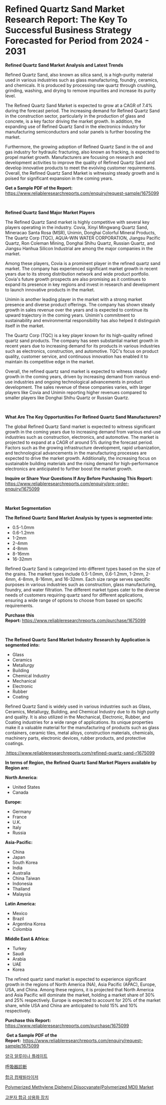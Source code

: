 <p><h1>Refined Quartz Sand Market Research Report: The Key To Successful Business Strategy Forecasted for Period from 2024 - 2031</h1></p><p><strong>Refined Quartz Sand Market Analysis and Latest Trends</strong></p>
<p><p>Refined Quartz Sand, also known as silica sand, is a high-purity material used in various industries such as glass manufacturing, foundry, ceramics, and chemicals. It is produced by processing raw quartz through crushing, grinding, washing, and drying to remove impurities and increase its purity level.</p><p>The Refined Quartz Sand Market is expected to grow at a CAGR of 7.4% during the forecast period. The increasing demand for Refined Quartz Sand in the construction sector, particularly in the production of glass and concrete, is a key factor driving the market growth. In addition, the expanding use of Refined Quartz Sand in the electronics industry for manufacturing semiconductors and solar panels is further boosting the market.</p><p>Furthermore, the growing adoption of Refined Quartz Sand in the oil and gas industry for hydraulic fracturing, also known as fracking, is expected to propel market growth. Manufacturers are focusing on research and development activities to improve the quality of Refined Quartz Sand and develop innovative products to meet the evolving customer requirements. Overall, the Refined Quartz Sand Market is witnessing steady growth and is poised for significant expansion in the coming years.</p></p>
<p><strong>Get a Sample PDF of the Report:&nbsp;</strong> <a href="https://www.reliableresearchreports.com/enquiry/request-sample/1675099">https://www.reliableresearchreports.com/enquiry/request-sample/1675099</a></p>
<p>&nbsp;</p>
<p><strong>Refined Quartz Sand Major Market Players</strong></p>
<p><p>The Refined Quartz Sand market is highly competitive with several key players operating in the industry. Covia, Xinyi Mingwang Quartz Sand, Mineracao Santa Rosa (MSR), Unimin, Donghai Colorful Mineral Products, The Quartz Corp (TQC), AQUA-WIN WATER CORPORATION, Jiangsu Pacific Quartz, Ron Coleman Mining, Donghai Shihu Quartz, Russian Quartz, and Jiangsu Hanhua Silicon Industrial are among the major companies in the market.</p><p>Among these players, Covia is a prominent player in the refined quartz sand market. The company has experienced significant market growth in recent years due to its strong distribution network and wide product portfolio. Covia's future growth prospects are also promising as it continues to expand its presence in key regions and invest in research and development to launch innovative products in the market.</p><p>Unimin is another leading player in the market with a strong market presence and diverse product offerings. The company has shown steady growth in sales revenue over the years and is expected to continue its upward trajectory in the coming years. Unimin's commitment to sustainability and environmental responsibility has also helped it distinguish itself in the market.</p><p>The Quartz Corp (TQC) is a key player known for its high-quality refined quartz sand products. The company has seen substantial market growth in recent years due to increasing demand for its products in various industries such as electronics, construction, and automotive. TQC's focus on product quality, customer service, and continuous innovation has enabled it to maintain its competitive edge in the market.</p><p>Overall, the refined quartz sand market is expected to witness steady growth in the coming years, driven by increasing demand from various end-use industries and ongoing technological advancements in product development. The sales revenue of these companies varies, with larger players like Covia and Unimin reporting higher revenues compared to smaller players like Donghai Shihu Quartz or Russian Quartz.</p></p>
<p>&nbsp;</p>
<p><strong>What Are The Key Opportunities For Refined Quartz Sand Manufacturers?</strong></p>
<p><p>The global Refined Quartz Sand market is expected to witness significant growth in the coming years due to increasing demand from various end-use industries such as construction, electronics, and automotive. The market is projected to expand at a CAGR of around 5% during the forecast period. Factors such as the growing infrastructure development, rapid urbanization, and technological advancements in the manufacturing processes are expected to drive the market growth. Additionally, the increasing focus on sustainable building materials and the rising demand for high-performance electronics are anticipated to further boost the market growth.</p></p>
<p><strong>Inquire or Share Your Questions If Any Before Purchasing This Report:</strong> <a href="https://www.reliableresearchreports.com/enquiry/pre-order-enquiry/1675099">https://www.reliableresearchreports.com/enquiry/pre-order-enquiry/1675099</a></p>
<p>&nbsp;</p>
<p><strong>Market Segmentation</strong></p>
<p><strong>The Refined Quartz Sand Market Analysis by types is segmented into:</strong></p>
<p><ul><li>0.5-1.0mm</li><li>0.6-1.2mm</li><li>1-2mm</li><li>2-4mm</li><li>4-8mm</li><li>8-16mm</li><li>16-32mm</li></ul></p>
<p><p>Refined Quartz Sand is categorized into different types based on the size of the grains. The market types include 0.5-1.0mm, 0.6-1.2mm, 1-2mm, 2-4mm, 4-8mm, 8-16mm, and 16-32mm. Each size range serves specific purposes in various industries such as construction, glass manufacturing, foundry, and water filtration. The different market types cater to the diverse needs of customers requiring quartz sand for different applications, ensuring a wide range of options to choose from based on specific requirements.</p></p>
<p><strong>Purchase this Report:&nbsp;</strong><a href="https://www.reliableresearchreports.com/purchase/1675099">https://www.reliableresearchreports.com/purchase/1675099</a></p>
<p>&nbsp;</p>
<p><strong>The Refined Quartz Sand Market Industry Research by Application is segmented into:</strong></p>
<p><ul><li>Glass</li><li>Ceramics</li><li>Metallurgy</li><li>Building</li><li>Chemical Industry</li><li>Mechanical</li><li>Electronic</li><li>Rubber</li><li>Coating</li></ul></p>
<p><p>Refined Quartz Sand is widely used in various industries such as Glass, Ceramics, Metallurgy, Building, and Chemical Industry due to its high purity and quality. It is also utilized in the Mechanical, Electronic, Rubber, and Coating industries for a wide range of applications. Its unique properties make it a valuable material for the manufacturing of products such as glass containers, ceramic tiles, metal alloys, construction materials, chemicals, machinery parts, electronic devices, rubber products, and protective coatings.</p></p>
<p><a href="https://www.reliableresearchreports.com/refined-quartz-sand-r1675099">&nbsp;https://www.reliableresearchreports.com/refined-quartz-sand-r1675099</a></p>
<p><strong>In terms of Region, the Refined Quartz Sand Market Players available by Region are:</strong></p>
<p>
    <p> <strong> North America: </strong>
        <ul>
            <li>United States</li>
            <li>Canada</li>
        </ul>
        </p> 
    <p> <strong> Europe: </strong>
        <ul>
            <li>Germany</li>
            <li>France</li>
            <li>U.K.</li>
            <li>Italy</li>
            <li>Russia</li>
        </ul>
        </p> 
    <p> <strong> Asia-Pacific: </strong>
        <ul>
            <li>China</li>
            <li>Japan</li>
            <li>South Korea</li>
            <li>India</li>
            <li>Australia</li>
            <li>China Taiwan</li>
            <li>Indonesia</li>
            <li>Thailand</li>
            <li>Malaysia</li>
        </ul>
        </p> 
    <p> <strong> Latin America: </strong>
        <ul>
            <li>Mexico</li>
            <li>Brazil</li>
            <li>Argentina Korea</li>
            <li>Colombia</li>
        </ul>
        </p> 
    <p> <strong> Middle East & Africa: </strong>
        <ul>
            <li>Turkey</li>
            <li>Saudi</li>
            <li>Arabia</li>
            <li>UAE</li>
            <li>Korea</li>
        </ul>
    </p>
    </p>
<p><p>The refined quartz sand market is expected to experience significant growth in the regions of North America (NA), Asia Pacific (APAC), Europe, USA, and China. Among these regions, it is projected that North America and Asia Pacific will dominate the market, holding a market share of 30% and 25% respectively. Europe is expected to account for 20% of the market share, while USA and China are anticipated to hold 15% and 10% respectively.</p></p>
<p><strong>Purchase this Report: </strong><a href="https://www.reliableresearchreports.com/purchase/1675099">https://www.reliableresearchreports.com/purchase/1675099</a></p>
<p>&nbsp;<strong>Get a Sample PDF of the Report:&nbsp;&nbsp;</strong><a href="https://www.reliableresearchreports.com/enquiry/request-sample/1675099">https://www.reliableresearchreports.com/enquiry/request-sample/1675099</a></p>
<p><strong></strong></p>
<p><p><a href="https://medium.com/@candidarowe2022/%EC%95%A0%EB%85%B8%EB%94%95-%EC%95%8C%EB%A3%A8%EB%AF%B8%EB%82%98-%ED%94%8C%EB%A0%88%EC%9D%B4%ED%8A%B8-%EC%8B%9C%EC%9E%A5-%EC%A0%90%EC%9C%A0%EC%9C%A8-%EB%B3%80%ED%99%94-%EB%B0%8F-%EC%8B%9C%EC%9E%A5-%EC%84%B1%EC%9E%A5-%ED%8A%B8%EB%A0%8C%EB%93%9C-2024-2031%EB%85%84-3253df979441">양극 알루미나 플레이트</a></p><p><a href="https://github.com/hilmi-2a/Market-Research-Report-List-1/blob/main/5342484107238.md">呼吸器診断</a></p><p><a href="https://github.com/Madalyell456456/Market-Research-Report-List-2/blob/main/4299680101320.md">합금 컴패빌라이저</a></p><p><a href="https://github.com/yoshih12/Market-Research-Report-List-3/blob/main/polymerized-methylene-diphenyl-diisocyanatepolymerized-mdi-market.md">Polymerized Methylene Diphenyl Diisocyanate(Polymerized MDI) Market</a></p><p><a href="https://github.com/vs019sa3m8x/Market-Research-Report-List-2/blob/main/8201645101319.md">고분자 합금 상용화 장치</a></p></p>